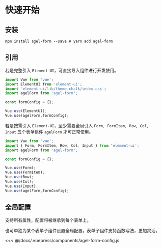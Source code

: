 # 快速开始

## 安装

`npm install agel-form --save # yarn add agel-form` 

## 引用

若是完整引入 `Element-UI`，可直接导入组件进行开发使用。

```js
import Vue from 'vue';
import ElementUI from 'element-ui';
import 'element-ui/lib/theme-chalk/index.css';
import agelForm from 'agel-form';

const formConfig = {};

Vue.use(ElementUI);
Vue.use(agelForm,formConfig);
```

若是按需引入 `Element-UI`，至少需要全局引入 `Form, FormItem, Row, Col, Input` 五个表单组件 `agelForm` 才可正常使用。

```js
import Vue from 'vue';
import { Form, FormItem, Row, Col, Input } from 'element-ui';
import agelForm from 'agel-form';

const formConfig = {};

Vue.use(Form);
Vue.use(FormItem);
Vue.use(Row);
Vue.use(Col);
Vue.use(Input);
Vue.use(agelForm,formConfig);
```

## 全局配置

支持所有属性，配置将被继承到每个表单上。

也可单独为某个表单子组件设置全局配置，表单子组件支持函数写法，更加灵活。

<<< @/docs/.vuepress/components/agel-form-config.js